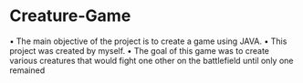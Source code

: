 # Creature-Game

•	The main objective of the project is to create a game using JAVA.
•	This project was created by myself.
•	The goal of this game was to create various creatures that would fight one other on the battlefield until only one remained

